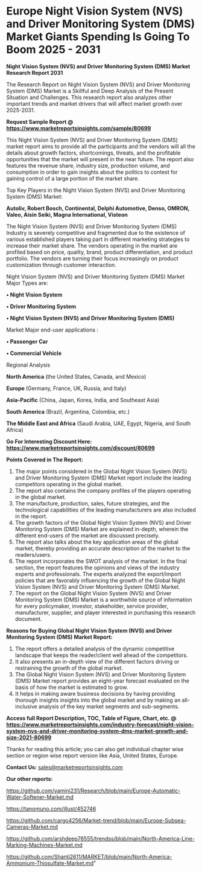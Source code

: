# Europe Night Vision System (NVS) and Driver Monitoring System (DMS) Market Giants Spending Is Going To Boom 2025 - 2031

<strong>Night Vision System (NVS) and Driver Monitoring System (DMS) Market Research Report 2031</strong>

The Research Report on Night Vision System (NVS) and Driver Monitoring System (DMS) Market is a Skillful and Deep Analysis of the Present Situation and Challenges. This research report also analyzes other important trends and market drivers that will affect market growth over 2025-2031.

<strong>Request Sample Report @ <a href=https://www.marketreportsinsights.com/sample/80699>https://www.marketreportsinsights.com/sample/80699</a></strong>

This Night Vision System (NVS) and Driver Monitoring System (DMS) market report aims to provide all the participants and the vendors will all the details about growth factors, shortcomings, threats, and the profitable opportunities that the market will present in the near future. The report also features the revenue share, industry size, production volume, and consumption in order to gain insights about the politics to contest for gaining control of a large portion of the market share.

Top Key Players in the Night Vision System (NVS) and Driver Monitoring System (DMS) Market:

<strong>Autoliv, Robert Bosch, Continental, Delphi Automotive, Denso, OMRON, Valeo, Aisin Seiki, Magna International, Visteon</strong>

The Night Vision System (NVS) and Driver Monitoring System (DMS) Industry is severely competitive and fragmented due to the existence of various established players taking part in different marketing strategies to increase their market share. The vendors operating in the market are profiled based on price, quality, brand, product differentiation, and product portfolio. The vendors are turning their focus increasingly on product customization through customer interaction.

Night Vision System (NVS) and Driver Monitoring System (DMS) Market Major Types are:

<strong>• Night Vision System

• Driver Monitoring System

• Night Vision System (NVS) and Driver Monitoring System (DMS)</strong>

Market Major end-user applications :

<strong>• Passenger Car

• Commercial Vehicle</strong>

Regional Analysis

</u><strong><b>North America</b></strong> (the United States, Canada, and Mexico)

<strong><b>Europe </b></strong>(Germany, France, UK, Russia, and Italy)

<strong><b>Asia-Pacific</b></strong> (China, Japan, Korea, India, and Southeast Asia)

<strong><b>South America</b></strong> (Brazil, Argentina, Colombia, etc.)

<strong><b>The Middle East and Africa</b></strong> (Saudi Arabia, UAE, Egypt, Nigeria, and South Africa)

<strong>Go For Interesting Discount Here: <a href=https://www.marketreportsinsights.com/discount/80699>https://www.marketreportsinsights.com/discount/80699</a></strong>

<strong>Points Covered in The Report:</strong>
<ol>
  <li>The major points considered in the Global Night Vision System (NVS) and Driver Monitoring System (DMS) Market report include the leading competitors operating in the global market.</li>
  <li>The report also contains the company profiles of the players operating in the global market.</li>
  <li>The manufacture, production, sales, future strategies, and the technological capabilities of the leading manufacturers are also included in the report.</li>
  <li>The growth factors of the Global Night Vision System (NVS) and Driver Monitoring System (DMS) Market are explained in-depth, wherein the different end-users of the market are discussed precisely.</li>
  <li>The report also talks about the key application areas of the global market, thereby providing an accurate description of the market to the readers/users.</li>
  <li>The report incorporates the SWOT analysis of the market. In the final section, the report features the opinions and views of the industry experts and professionals. The experts analyzed the export/import policies that are favorably influencing the growth of the Global Night Vision System (NVS) and Driver Monitoring System (DMS) Market.</li>
  <li>The report on the Global Night Vision System (NVS) and Driver Monitoring System (DMS) Market is a worthwhile source of information for every policymaker, investor, stakeholder, service provider, manufacturer, supplier, and player interested in purchasing this research document.</li>
</ol>
<strong>Reasons for Buying Global Night Vision System (NVS) and Driver Monitoring System (DMS) Market Report:</strong>

<ol>
  <li>The report offers a detailed analysis of the dynamic competitive landscape that keeps the reader/client well ahead of the competitors.</li>
  <li>It also presents an in-depth view of the different factors driving or restraining the growth of the global market.</li>
  <li>The Global Night Vision System (NVS) and Driver Monitoring System (DMS) Market report provides an eight-year forecast evaluated on the basis of how the market is estimated to grow.</li>
  <li>It helps in making aware business decisions by having providing thorough insights insights into the global market and by making an all-inclusive analysis of the key market segments and sub-segments.</li>
</ol>
<strong>Access full Report Description, TOC, Table of Figure, Chart, etc. @ <a href=https://www.marketreportsinsights.com/industry-forecast/night-vision-system-nvs-and-driver-monitoring-system-dms-market-growth-and-size-2021-80699>https://www.marketreportsinsights.com/industry-forecast/night-vision-system-nvs-and-driver-monitoring-system-dms-market-growth-and-size-2021-80699</a></strong>


Thanks for reading this article; you can also get individual chapter wise section or region wise report version like Asia, United States, Europe.

<strong>Contact Us:</strong>
sales@marketreportsinsights.com

<strong>Our other reports:</strong>

<a href=https://github.com/yamini231/Research/blob/main/Europe-Automatic-Water-Softener-Market.md>https://github.com/yamini231/Research/blob/main/Europe-Automatic-Water-Softener-Market.md</a>

<a href=https://tanomuno.com/illust/452746>https://tanomuno.com/illust/452746</a>

<a href=https://github.com/cargo4256/Market-trend/blob/main/Europe-Subsea-Cameras-Market.md>https://github.com/cargo4256/Market-trend/blob/main/Europe-Subsea-Cameras-Market.md</a>

<a href=https://github.com/arshdeep76555/trendss/blob/main/North-America-Line-Marking-Machines-Market.md>https://github.com/arshdeep76555/trendss/blob/main/North-America-Line-Marking-Machines-Market.md</a>

<a href=https://github.com/Shanti2611/MARKET/blob/main/North-America-Ammonium-Thiosulfate-Market.md>https://github.com/Shanti2611/MARKET/blob/main/North-America-Ammonium-Thiosulfate-Market.md</a>"
